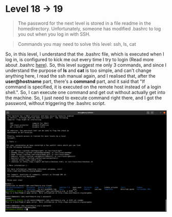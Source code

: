 # Level 18 -> 19
> The password for the next level is stored in a file readme in the homedirectory. Unfortunately, someone has modified .bashrc to log you out when you log in with SSH.

> Commands you may need to solve this level: ssh, ls, cat

So, in this level, I understand that the .bashrc file, which is executed when I log in, is configured to kick me out every time I try to login (Read more about
.bashrc [here](https://www.journaldev.com/41479/bashrc-file-in-linux)). So, this level suggest me only 3 commands, and since I understand the purpose of **ls** and
**cat** is too simple, and can't change anything here, I read the ssh manual again, and I realised that, after the **user@hostname** part, there's a **command** part,
and it said that "If command is specified, it is executed on the remote host instead of a login shell.". So, I can execute one command and get out without actually
get into the machine. So, I just need to execute command right there, and I got the password, without triggering the .bashrc script.

![Sol](https://github.com/HenryNg101/ctf-write-ups/blob/main/Over_the_wire/Bandit/Level%2018%20-%3E%2019/Images/0.png)
